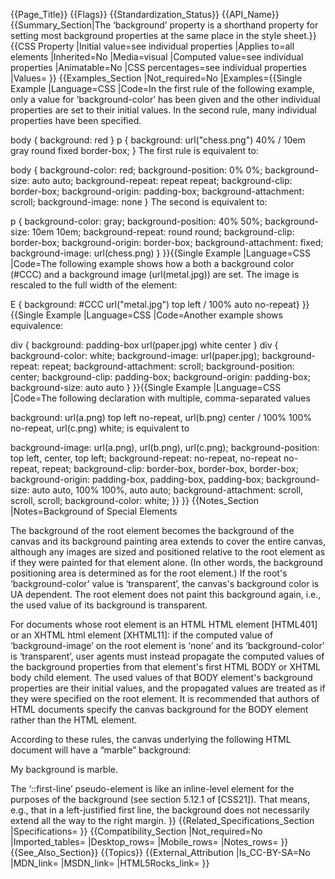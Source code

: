 {{Page_Title}}
{{Flags}}
{{Standardization_Status}}
{{API_Name}}
{{Summary_Section|The ‘background’ property is a shorthand property for setting most background properties at the same place in the style sheet.}}
{{CSS Property
|Initial value=see individual properties
|Applies to=all elements
|Inherited=No
|Media=visual
|Computed value=see individual properties
|Animatable=No
|CSS percentages=see individual properties
|Values=
}}
{{Examples_Section
|Not_required=No
|Examples={{Single Example
|Language=CSS
|Code=In the first rule of the following example, only a value for ‘background-color’ has been given and the other individual properties are set to their initial values. In the second rule, many individual properties have been specified.

body { background: red }
p { background: url("chess.png") 40% / 10em gray
       round fixed border-box; }
The first rule is equivalent to:

body {
    background-color: red;
    background-position: 0% 0%;
    background-size: auto auto;
    background-repeat: repeat repeat;
    background-clip: border-box;
    background-origin: padding-box;
    background-attachment: scroll;
    background-image: none }
The second is equivalent to:

p {
    background-color: gray;
    background-position: 40% 50%;
    background-size: 10em 10em;
    background-repeat: round round;
    background-clip: border-box;
    background-origin: border-box;
    background-attachment: fixed;
    background-image: url(chess.png) }
}}{{Single Example
|Language=CSS
|Code=The following example shows how a both a background color (#CCC) and a background image (url(metal.jpg)) are set. The image is rescaled to the full width of the element:

E { background: #CCC url("metal.jpg") top left / 100% auto no-repeat}
}}{{Single Example
|Language=CSS
|Code=Another example shows equivalence:

div { background: padding-box url(paper.jpg) white center }
div {
    background-color: white;
    background-image: url(paper.jpg);
    background-repeat: repeat;
    background-attachment: scroll;
    background-position: center;
    background-clip: padding-box;
    background-origin: padding-box;
    background-size: auto auto }
}}{{Single Example
|Language=CSS
|Code=The following declaration with multiple, comma-separated values

background: url(a.png) top left no-repeat,
            url(b.png) center / 100% 100% no-repeat,
            url(c.png) white;
is equivalent to

background-image:      url(a.png),  url(b.png),          url(c.png);
background-position:   top left,    center,              top left;
background-repeat:     no-repeat,   no-repeat no-repeat, repeat;
background-clip:       border-box,  border-box,          border-box;
background-origin:     padding-box, padding-box,         padding-box;
background-size:       auto auto,   100% 100%,           auto auto;
background-attachment: scroll,      scroll,              scroll;
background-color:      white;
}}
}}
{{Notes_Section
|Notes=Background of Special Elements

The background of the root element becomes the background of the canvas and its background painting area extends to cover the entire canvas, although any images are sized and positioned relative to the root element as if they were painted for that element alone. (In other words, the background positioning area is determined as for the root element.) If the root's ‘background-color’ value is ‘transparent’, the canvas's background color is UA dependent. The root element does not paint this background again, i.e., the used value of its background is transparent.

For documents whose root element is an HTML HTML element [HTML401] or an XHTML html element [XHTML11]: if the computed value of ‘background-image’ on the root element is ‘none’ and its ‘background-color’ is ‘transparent’, user agents must instead propagate the computed values of the background properties from that element's first HTML BODY or XHTML body child element. The used values of that BODY element's background properties are their initial values, and the propagated values are treated as if they were specified on the root element. It is recommended that authors of HTML documents specify the canvas background for the BODY element rather than the HTML element.

According to these rules, the canvas underlying the following HTML document will have a “marble” background:

<!DOCTYPE html PUBLIC '-//W3C//DTD HTML 4.0//EN'
  >
<html>
  <head>
    <title>Setting the canvas background</title>
    <style type="text/css">
       body { background: url("http://example.org/marble.png") }
    </style>
  </head>
  <body>
    <p>My background is marble.</p>
  </body>
</html>
The ‘::first-line’ pseudo-element is like an inline-level element for the purposes of the background (see section 5.12.1 of [CSS21]). That means, e.g., that in a left-justified first line, the background does not necessarily extend all the way to the right margin.
}}
{{Related_Specifications_Section
|Specifications=
}}
{{Compatibility_Section
|Not_required=No
|Imported_tables=
|Desktop_rows=
|Mobile_rows=
|Notes_rows=
}}
{{See_Also_Section}}
{{Topics}}
{{External_Attribution
|Is_CC-BY-SA=No
|MDN_link=
|MSDN_link=
|HTML5Rocks_link=
}}